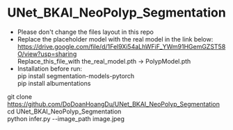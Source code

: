 # UNet_BKAI_NeoPolyp_Segmentation
- Please don't change the files layout in this repo
- Replace the placeholder model with the real model in the link below:<br>
  https://drive.google.com/file/d/1Fel9Xi54aLhWFiF_YWm91HGemGZST58O/view?usp=sharing <br>
  Replace_this_file_with the_real_model.pth -> PolypModel.pth
- Installation before run:<br>
   pip install segmentation-models-pytorch<br>
   pip install albumentations

git clone https://github.com/DoDoanHoangDu/UNet_BKAI_NeoPolyp_Segmentation <br>
cd UNet_BKAI_NeoPolyp_Segmentation <br>
python infer.py --image_path image.jpeg
